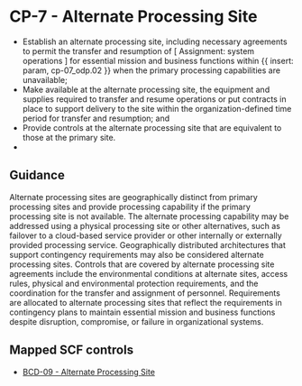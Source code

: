 # CP-7 - Alternate Processing Site
- Establish an alternate processing site, including necessary agreements to permit the transfer and resumption of \[ Assignment: system operations \] for essential mission and business functions within {{ insert: param, cp-07_odp.02 }} when the primary processing capabilities are unavailable;
- Make available at the alternate processing site, the equipment and supplies required to transfer and resume operations or put contracts in place to support delivery to the site within the organization-defined time period for transfer and resumption; and
- Provide controls at the alternate processing site that are equivalent to those at the primary site.
- 
## Guidance
Alternate processing sites are geographically distinct from primary processing sites and provide processing capability if the primary processing site is not available. The alternate processing capability may be addressed using a physical processing site or other alternatives, such as failover to a cloud-based service provider or other internally or externally provided processing service. Geographically distributed architectures that support contingency requirements may also be considered alternate processing sites. Controls that are covered by alternate processing site agreements include the environmental conditions at alternate sites, access rules, physical and environmental protection requirements, and the coordination for the transfer and assignment of personnel. Requirements are allocated to alternate processing sites that reflect the requirements in contingency plans to maintain essential mission and business functions despite disruption, compromise, or failure in organizational systems.
## Mapped SCF controls
- [BCD-09 - Alternate Processing Site](../scf/bcd-09-alternateprocessingsite.md)